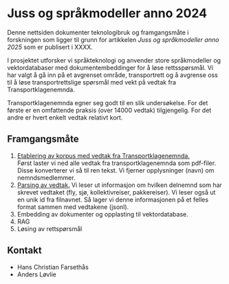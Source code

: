 # Juss og språkmodeller anno 2024

Denne nettsiden dokumenter teknologibruk og framgangsmåte i forskningen som ligger til grunn for artikkelen *Juss og språkmodeller anno 2025* som er publisert i XXXX.

I prosjektet utforsker vi språkteknologi og anvender store språkmodeller og vektordatabaser med dokumentembeddinger for å løse rettsspørsmål. Vi har valgt å gå inn på et avgrenset område, transportrett og å avgrense oss til å løse transportrettslige spørsmål med vekt på vedtak fra Transportklagenemnda.

Transportklagenemnda egner seg godt til en slik undersøkelse. For det første er en omfattende praksis (over 14000 vedtak) tilgjengelig. For det andre er hvert enkelt vedtak relativt kort. 


## Framgangsmåte

1. [Etablering av korpus med vedtak fra Transportklagenemnda.](https://github.com/hans-chr-f/Transportklagenmenda/blob/main/Etablering_av_vedtakskorpus.ipynb)  
Først laster vi ned alle vedtak fra transportklagenemnda som pdf-filer. Disse konverterer vi så til ren tekst. Vi fjerner opplysninger (navn) om nemndsmedlemmer.
2. [Parsing av vedtak.]() Vi leser ut informasjon om hvilken delnemnd som har skrevet vedtaket (fly, sjø, kollektivreiser, pakkereiser). Vi leser også ut en unik id fra filnavnet. Så lager vi denne informasjonen på et felles format sammen med vedtakene (jsonl).
3. Embedding av dokumenter og opplasting til vektordatabase.
4. RAG
5. Løsing av rettspørsmål


## Kontakt

- Hans Christian Farsethås
- Anders Løvlie